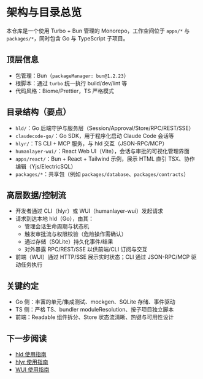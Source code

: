 # 架构与目录总览

本仓库是一个使用 Turbo + Bun 管理的 Monorepo，工作空间位于 `apps/*` 与 `packages/*`，同时包含 Go 与 TypeScript 子项目。

## 顶层信息
- 包管理：Bun（`packageManager: bun@1.2.23`）
- 根脚本：通过 `turbo` 统一执行 build/dev/lint 等
- 代码风格：Biome/Prettier，TS 严格模式

## 目录结构（要点）
- `hld/`：Go 后端守护与服务层（Session/Approval/Store/RPC/REST/SSE）
- `claudecode-go/`：Go SDK，用于程序化启动 Claude Code 会话等
- `hlyr/`：TS CLI + MCP 服务，与 hld 交互（JSON-RPC/MCP）
- `humanlayer-wui/`：React Web UI（Vite），会话与审批的可视化管理界面
- `apps/react/`：Bun + React + Tailwind 示例，展示 HTML 直引 TSX、协作编辑（Yjs/ElectricSQL）
- `packages/*`：共享包（例如 `packages/database`、`packages/contracts`）

## 高层数据/控制流
- 开发者通过 CLI（hlyr）或 WUI（humanlayer-wui）发起请求
- 请求到达本地 hld（Go），由其：
  - 管理会话生命周期与状态机
  - 触发审批流与权限校验（危险操作需确认）
  - 通过存储（SQLite）持久化事件/结果
  - 对外暴露 RPC/REST/SSE 以供前端/CLI 订阅与交互
- 前端（WUI）通过 HTTP/SSE 展示实时状态；CLI 通过 JSON-RPC/MCP 驱动任务执行

## 关键约定
- Go 侧：丰富的单元/集成测试、mockgen、SQLite 存储、事件驱动
- TS 侧：严格 TS、bundler moduleResolution、按子项目独立脚本
- 前端：Readable 组件拆分、Store 状态流清晰、热键与可用性设计

## 下一步阅读
- [hld 使用指南](./projects/hld.md)
- [hlyr 使用指南](./projects/hlyr.md)
- [WUI 使用指南](./projects/humanlayer-wui.md)
